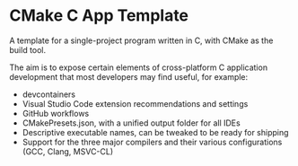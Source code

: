 # CMake C App Template

A template for a single-project program written in C, with CMake as the build tool.

The aim is to expose certain elements of cross-platform C application development
that most developers may find useful, for example:

- devcontainers
- Visual Studio Code extension recommendations and settings
- GitHub workflows
- CMakePresets.json, with a unified output folder for all IDEs
- Descriptive executable names, can be tweaked to be ready for shipping
- Support for the three major compilers and their various configurations (GCC, Clang, MSVC-CL)